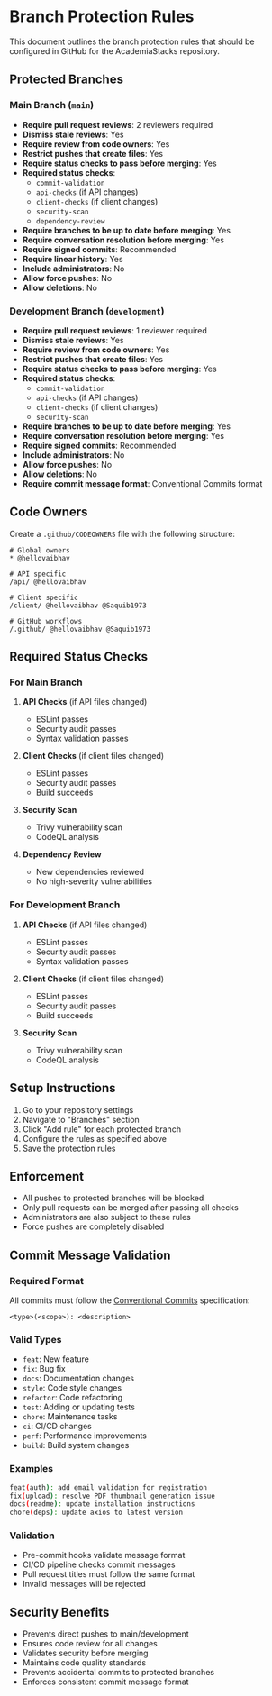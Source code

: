 # Branch Protection Rules

This document outlines the branch protection rules that should be configured in GitHub for the AcademiaStacks repository.

## Protected Branches

### Main Branch (`main`)
- **Require pull request reviews**: 2 reviewers required
- **Dismiss stale reviews**: Yes
- **Require review from code owners**: Yes
- **Restrict pushes that create files**: Yes
- **Require status checks to pass before merging**: Yes
- **Required status checks**:
  - `commit-validation`
  - `api-checks` (if API changes)
  - `client-checks` (if client changes)
  - `security-scan`
  - `dependency-review`
- **Require branches to be up to date before merging**: Yes
- **Require conversation resolution before merging**: Yes
- **Require signed commits**: Recommended
- **Require linear history**: Yes
- **Include administrators**: No
- **Allow force pushes**: No
- **Allow deletions**: No

### Development Branch (`development`)
- **Require pull request reviews**: 1 reviewer required
- **Dismiss stale reviews**: Yes
- **Require review from code owners**: Yes
- **Restrict pushes that create files**: Yes
- **Require status checks to pass before merging**: Yes
- **Required status checks**:
  - `commit-validation`
  - `api-checks` (if API changes)
  - `client-checks` (if client changes)
  - `security-scan`
- **Require branches to be up to date before merging**: Yes
- **Require conversation resolution before merging**: Yes
- **Require signed commits**: Recommended
- **Include administrators**: No
- **Allow force pushes**: No
- **Allow deletions**: No
- **Require commit message format**: Conventional Commits format

## Code Owners

Create a `.github/CODEOWNERS` file with the following structure:

```
# Global owners
* @hellovaibhav

# API specific
/api/ @hellovaibhav

# Client specific
/client/ @hellovaibhav @Saquib1973

# GitHub workflows
/.github/ @hellovaibhav @Saquib1973
```

## Required Status Checks

### For Main Branch
1. **API Checks** (if API files changed)
   - ESLint passes
   - Security audit passes
   - Syntax validation passes

2. **Client Checks** (if client files changed)
   - ESLint passes
   - Security audit passes
   - Build succeeds

3. **Security Scan**
   - Trivy vulnerability scan
   - CodeQL analysis

4. **Dependency Review**
   - New dependencies reviewed
   - No high-severity vulnerabilities

### For Development Branch
1. **API Checks** (if API files changed)
   - ESLint passes
   - Security audit passes
   - Syntax validation passes

2. **Client Checks** (if client files changed)
   - ESLint passes
   - Security audit passes
   - Build succeeds

3. **Security Scan**
   - Trivy vulnerability scan
   - CodeQL analysis

## Setup Instructions

1. Go to your repository settings
2. Navigate to "Branches" section
3. Click "Add rule" for each protected branch
4. Configure the rules as specified above
5. Save the protection rules

## Enforcement

- All pushes to protected branches will be blocked
- Only pull requests can be merged after passing all checks
- Administrators are also subject to these rules
- Force pushes are completely disabled

## Commit Message Validation

### Required Format
All commits must follow the [Conventional Commits](https://www.conventionalcommits.org/) specification:

```
<type>(<scope>): <description>
```

### Valid Types
- `feat`: New feature
- `fix`: Bug fix
- `docs`: Documentation changes
- `style`: Code style changes
- `refactor`: Code refactoring
- `test`: Adding or updating tests
- `chore`: Maintenance tasks
- `ci`: CI/CD changes
- `perf`: Performance improvements
- `build`: Build system changes

### Examples
```bash
feat(auth): add email validation for registration
fix(upload): resolve PDF thumbnail generation issue
docs(readme): update installation instructions
chore(deps): update axios to latest version
```

### Validation
- Pre-commit hooks validate message format
- CI/CD pipeline checks commit messages
- Pull request titles must follow the same format
- Invalid messages will be rejected

## Security Benefits

- Prevents direct pushes to main/development
- Ensures code review for all changes
- Validates security before merging
- Maintains code quality standards
- Prevents accidental commits to protected branches
- Enforces consistent commit message format
